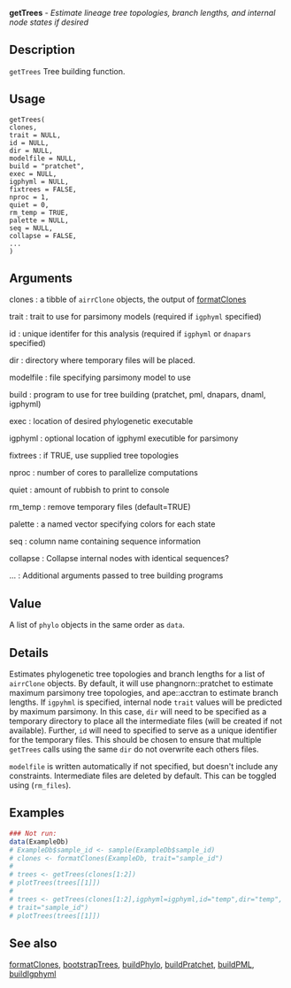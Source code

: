 **getTrees** - *Estimate lineage tree topologies, branch lengths,
and internal node states if desired*

Description
--------------------

`getTrees` Tree building function.


Usage
--------------------
```
getTrees(
clones,
trait = NULL,
id = NULL,
dir = NULL,
modelfile = NULL,
build = "pratchet",
exec = NULL,
igphyml = NULL,
fixtrees = FALSE,
nproc = 1,
quiet = 0,
rm_temp = TRUE,
palette = NULL,
seq = NULL,
collapse = FALSE,
...
)
```

Arguments
-------------------

clones
:   a tibble of `airrClone` objects, the output of 
[formatClones](formatClones.md)

trait
:   trait to use for parsimony models (required if 
`igphyml` specified)

id
:   unique identifer for this analysis (required if 
`igphyml` or `dnapars` specified)

dir
:   directory where temporary files will be placed.

modelfile
:   file specifying parsimony model to use

build
:   program to use for tree building (pratchet, pml, 
dnapars, dnaml, igphyml)

exec
:   location of desired phylogenetic executable

igphyml
:   optional location of igphyml executible for parsimony

fixtrees
:   if TRUE, use supplied tree topologies

nproc
:   number of cores to parallelize computations

quiet
:   amount of rubbish to print to console

rm_temp
:   remove temporary files (default=TRUE)

palette
:   a named vector specifying colors for each state

seq
:   column name containing sequence information

collapse
:   Collapse internal nodes with identical sequences?

...
:   Additional arguments passed to tree building programs




Value
-------------------

A list of `phylo` objects in the same order as `data`.


Details
-------------------

Estimates phylogenetic tree topologies and branch lengths for a list of 
`airrClone` objects. By default, it will use phangnorn::pratchet to 
estimate maximum parsimony tree topologies, and ape::acctran to estimate 
branch lengths. If `igpyhml` is specified, internal node `trait` 
values will be predicted by maximum parsimony. In this case, `dir` will 
need to be specified as a temporary directory to place all the intermediate 
files (will be created if not available). Further, `id` will need to 
specified to serve as a unique identifier for the temporary files. This 
should be chosen to ensure that multiple `getTrees` calls using the same
`dir` do not overwrite each others files. 

`modelfile` is written automatically if not specified, but doesn't 
include any constraints. Intermediate files are deleted by default. This can
be toggled using (`rm_files`).



Examples
-------------------

```R
### Not run:
data(ExampleDb)
# ExampleDb$sample_id <- sample(ExampleDb$sample_id)
# clones <- formatClones(ExampleDb, trait="sample_id")
# 
# trees <- getTrees(clones[1:2])
# plotTrees(trees[[1]])
# 
# trees <- getTrees(clones[1:2],igphyml=igphyml,id="temp",dir="temp",
# trait="sample_id")
# plotTrees(trees[[1]])
```



See also
-------------------

[formatClones](formatClones.md), [bootstrapTrees](bootstrapTrees.md), [buildPhylo](buildPhylo.md),
[buildPratchet](buildPratchet.md), [buildPML](buildPML.md), [buildIgphyml](buildIgphyml.md)






